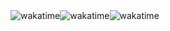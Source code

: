  <div style="display: flex; flex-direction: row;">
   
 <img align="center" title="wakatime" alt="wakatime" src="https://circleci.com/gh/celso-patiri/batepapo-uol/tree/main.svg?style=svg"/>
  
   <img align="center" title="wakatime" alt="wakatime" src="https://coveralls.io/repos/github/celso-patiri/batepapo-uol/badge.svg?branch=main"/>
  
 <img align="center" title="wakatime" alt="wakatime" src="https://wakatime.com/badge/user/8a52c0fd-ec78-403a-81d0-07c674c564b3/project/77779d54-d0af-4827-8157-80c45b3b88e3.svg"/>
</div>
 

 
